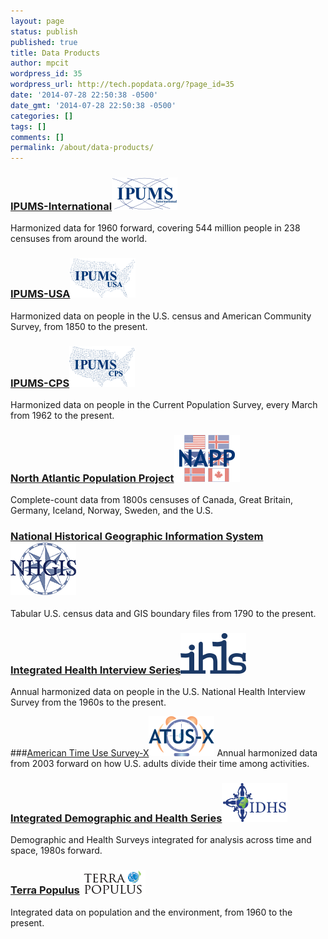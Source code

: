 ```yaml
---
layout: page
status: publish
published: true
title: Data Products
author: mpcit
wordpress_id: 35
wordpress_url: http://tech.popdata.org/?page_id=35
date: '2014-07-28 22:50:38 -0500'
date_gmt: '2014-07-28 22:50:38 -0500'
categories: []
tags: []
comments: []
permalink: /about/data-products/
---
```


### <a href="http://international.ipums.org/international/">IPUMS-International</a><a href="/images/from_wp/logoIPUMSI.png"><img class="size-full wp-image-158 alignright" src="/images/from_wp/logoIPUMSI.png" alt="logoIPUMSI" width="105" height="52" /></a>
Harmonized data for 1960 forward, covering 544 million people in 238 censuses from around the world.

### <a href="http://usa.ipums.org/usa/">IPUMS-USA</a><a href="/images/from_wp/logoIPUMSUSA.png"><img class="size-full wp-image-157 alignright" src="/images/from_wp/logoIPUMSUSA.png" alt="logoIPUMSUSA" width="105" height="63" /></a>
Harmonized data on people in the U.S. census and American Community Survey, from 1850 to the present.

### <a href="http://cps.ipums.org/cps/">IPUMS-CPS</a><a href="/images/from_wp/logoIPUMSCPS.png"><img class="size-full wp-image-156 alignright" src="/images/from_wp/logoIPUMSCPS.png" alt="logoIPUMSCPS" width="105" height="65" /></a>
Harmonized data on people in the Current Population Survey, every March from 1962 to the present.

### <a href="http://www.nappdata.org/">North Atlantic Population Project</a><a href="/images/from_wp/logoNAPP.png"><img class="size-full wp-image-155 alignright" src="/images/from_wp/logoNAPP.png" alt="logoNAPP" width="105" height="75" /></a>
Complete-count data from 1800s censuses of Canada, Great Britain, Germany, Iceland, Norway, Sweden, and the U.S.

### <a href="http://www.nhgis.org/">National Historical Geographic Information System</a><a href="/images/from_wp/logoNHGIS.png"><img class="size-full wp-image-154 alignright" src="/images/from_wp/logoNHGIS.png" alt="logoNHGIS" width="105" height="84" /></a>
Tabular U.S. census data and GIS boundary files from 1790 to the present.
 
### <a href="http://www.ihis.us/">Integrated Health Interview Series</a><a href="/images/from_wp/logoIHIS.png"><img class="size-full wp-image-153 alignright" src="/images/from_wp/logoIHIS.png" alt="logoIHIS" width="105" height="65" /></a>
Annual harmonized data on people in the U.S. National Health Interview Survey from the 1960s to the present.

###<a href="http://www.atusdata.org/">American Time Use Survey-X</a><a href="/images/from_wp/logoATUS.png"><img class="size-full wp-image-152 alignright" src="/images/from_wp/logoATUS.png" alt="logoATUS" width="105" height="64" /></a>
Annual harmonized data from 2003 forward on how U.S. adults divide their time among activities.

### <a href="http://www.idhsdata.org/">Integrated Demographic and Health Series</a><a href="/images/from_wp/logoIDHS.png"><img class="size-full wp-image-151 alignright" src="/images/from_wp/logoIDHS.png" alt="logoIDHS" width="105" height="62" /></a>
Demographic and Health Surveys integrated for analysis across time and space, 1980s forward.

### <a href="http://www.terrapop.org/">Terra Populus</a><a href="/images/from_wp/logoTerrapop.png"><img class="size-full wp-image-150 alignright" src="/images/from_wp/logoTerrapop.png" alt="logoTerrapop" width="105" height="38" /></a>
Integrated data on population and the environment, from 1960 to the present.
